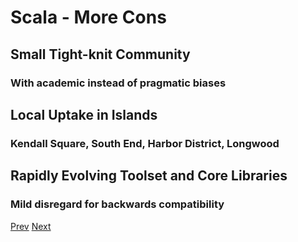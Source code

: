# Scala - More Cons

## Small Tight-knit Community
### With academic instead of pragmatic biases
## Local Uptake in Islands
### Kendall Square, South End, Harbor District, Longwood
## Rapidly Evolving Toolset and Core Libraries
### Mild disregard for backwards compatibility

[Prev](Scala-Cons1.md) [Next](Slick.md)
